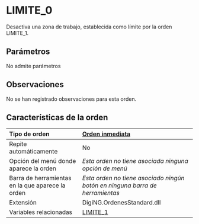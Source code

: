 # LIMITE\_0

Desactiva una zona de trabajo, establecida como límite por la orden LIMITE\_1.

## Parámetros

No admite parámetros

## Observaciones

No se han registrado observaciones para esta orden.

## Características de la orden

| Tipo de orden | [Orden inmediata](limite-0.md) |
| :--- | :--- |
| Repite automáticamente | No |
| Opción del menú donde aparece la orden | _Esta orden no tiene asociada ninguna opción de menú_ |
| Barra de herramientas en la que aparece la orden | _Esta orden no tiene asociado ningún botón en ninguna barra de herramientas_ |
| Extensión | DigiNG.OrdenesStandard.dll |
| Variables relacionadas | [LIMITE\_1](/digi3d-net/referencia/digi3d.net/ventana-de-dibujo/ordenes/l/LIMITE_1.html) |

